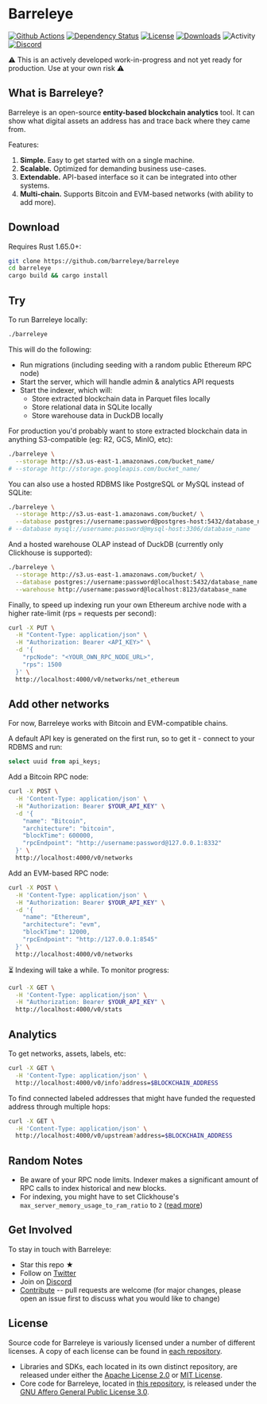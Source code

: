 # Barreleye

[![Github Actions](https://img.shields.io/github/actions/workflow/status/barreleye/barreleye/tests.yml?style=flat-square)](https://github.com/barreleye/barreleye/actions)
[![Dependency Status](https://deps.rs/repo/github/barreleye/barreleye/status.svg?style=flat-square)](https://deps.rs/repo/github/barreleye/barreleye)
[![License](https://img.shields.io/github/license/barreleye/barreleye?color=orange&style=flat-square)](/LICENSE)
[![Downloads](https://img.shields.io/crates/d/barreleye?color=blue&style=flat-square)](https://crates.io/crates/barreleye)
![Activity](https://img.shields.io/github/commit-activity/m/barreleye/barreleye?style=flat-square)
[![Discord](https://img.shields.io/discord/1026664296861679646?style=flat-square&color=blue)](https://discord.gg/VX8PdWSwNZ)

⚠️ This is an actively developed work-in-progress and not yet ready for production. Use at your own risk ⚠️

## What is Barreleye?

Barreleye is an open-source **entity-based blockchain analytics** tool. It can show what digital assets an address has and trace back where they came from.

Features:

1. **Simple.** Easy to get started with on a single machine.
1. **Scalable.** Optimized for demanding business use-cases.
1. **Extendable.** API-based interface so it can be integrated into other systems.
1. **Multi-chain.** Supports Bitcoin and EVM-based networks (with ability to add more).

## Download

<!-- ### Via package manager (not recommended right now; outdated)

```bash
cargo install barreleye
```

### From source -->

Requires Rust 1.65.0+:

```bash
git clone https://github.com/barreleye/barreleye
cd barreleye
cargo build && cargo install
```

## Try

To run Barreleye locally:

```bash
./barreleye
```

This will do the following:

- Run migrations (including seeding with a random public Ethereum RPC node)
- Start the server, which will handle admin & analytics API requests
- Start the indexer, which will:
  - Store extracted blockchain data in Parquet files locally
  - Store relational data in SQLite locally
  - Store warehouse data in DuckDB locally

For production you'd probably want to store extracted blockchain data in anything S3-compatible (eg: R2, GCS, MinIO, etc):

```bash
./barreleye \
  --storage http://s3.us-east-1.amazonaws.com/bucket_name/
# --storage http://storage.googleapis.com/bucket_name/
```

You can also use a hosted RDBMS like PostgreSQL or MySQL instead of SQLite:

```bash
./barreleye \
  --storage http://s3.us-east-1.amazonaws.com/bucket/ \
  --database postgres://username:password@postgres-host:5432/database_name
# --database mysql://username:password@mysql-host:3306/database_name
```

And a hosted warehouse OLAP instead of DuckDB (currently only Clickhouse is supported):

```bash
./barreleye \
  --storage http://s3.us-east-1.amazonaws.com/bucket/ \
  --database postgres://username:password@localhost:5432/database_name \
  --warehouse http://username:password@localhost:8123/database_name
```

Finally, to speed up indexing run your own Ethereum archive node with a higher rate-limit (rps = requests per second):

```bash
curl -X PUT \
  -H "Content-Type: application/json" \
  -H "Authorization: Bearer <API_KEY>" \
  -d '{
    "rpcNode": "<YOUR_OWN_RPC_NODE_URL>",
    "rps": 1500
  }' \
  http://localhost:4000/v0/networks/net_ethereum
```

## Add other networks

For now, Barreleye works with Bitcoin and EVM-compatible chains.

A default API key is generated on the first run, so to get it - connect to your RDBMS and run:

```sql
select uuid from api_keys;
```

Add a Bitcoin RPC node:

```bash
curl -X POST \
  -H 'Content-Type: application/json' \
  -H "Authorization: Bearer $YOUR_API_KEY" \
  -d '{
    "name": "Bitcoin",
    "architecture": "bitcoin",
    "blockTime": 600000,
    "rpcEndpoint": "http://username:password@127.0.0.1:8332"
  }' \
  http://localhost:4000/v0/networks
```

Add an EVM-based RPC node:

```bash
curl -X POST \
  -H 'Content-Type: application/json' \
  -H "Authorization: Bearer $YOUR_API_KEY" \
  -d '{
    "name": "Ethereum",
    "architecture": "evm",
    "blockTime": 12000,
    "rpcEndpoint": "http://127.0.0.1:8545"
  }' \
  http://localhost:4000/v0/networks
```

⏳ Indexing will take a while. To monitor progress:

```bash
curl -X GET \
  -H 'Content-Type: application/json' \
  -H "Authorization: Bearer $YOUR_API_KEY" \
  http://localhost:4000/v0/stats
```

## Analytics

To get networks, assets, labels, etc:

```bash
curl -X GET \
  -H 'Content-Type: application/json' \
  http://localhost:4000/v0/info?address=$BLOCKCHAIN_ADDRESS
```

To find connected labeled addresses that might have funded the requested address through multiple hops:

```bash
curl -X GET \
  -H 'Content-Type: application/json' \
  http://localhost:4000/v0/upstream?address=$BLOCKCHAIN_ADDRESS
```

## Random Notes

- Be aware of your RPC node limits. Indexer makes a significant amount of RPC calls to index historical and new blocks.
- For indexing, you might have to set Clickhouse's `max_server_memory_usage_to_ram_ratio` to `2` ([read more](https://github.com/ClickHouse/ClickHouse/issues/17631))

## Get Involved

To stay in touch with Barreleye:

- Star this repo ★
- Follow on [Twitter](https://twitter.com/BarreleyeLabs)
- Join on [Discord](https://discord.gg/VX8PdWSwNZ)
- [Contribute](/CONTRIBUTING.md) -- pull requests are welcome (for major changes, please open an issue first to discuss what you would like to change)

## License

Source code for Barreleye is variously licensed under a number of different licenses. A copy of each license can be found in [each repository](https://github.com/barreleye).

- Libraries and SDKs, each located in its own distinct repository, are released under either the [Apache License 2.0](https://opensource.org/licenses/Apache-2.0) or [MIT License](https://opensource.org/licenses/MIT).
- Core code for Barreleye, located in [this repository](https://github.com/barreleye/barreleye), is released under the [GNU Affero General Public License 3.0](/LICENSE).
